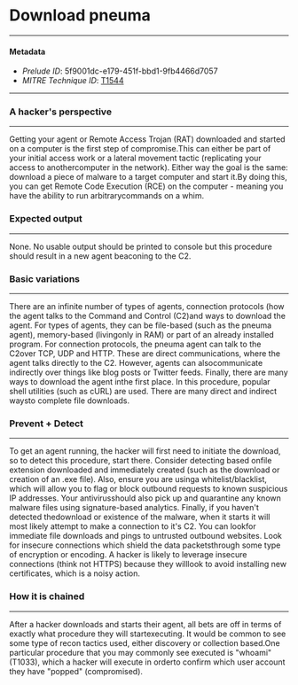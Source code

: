
# Download pneuma

---

#### Metadata

- *Prelude ID*: 5f9001dc-e179-451f-bbd1-9fb4466d7057
- *MITRE Technique ID*: [T1544](https://attack.mitre.org/techniques/T1544/)

---

### A hacker's perspective

---

Getting your agent or Remote Access Trojan (RAT) downloaded and started on a computer is the first step of compromise.This can either be part of your initial access work or a lateral movement tactic (replicating your access to anothercomputer in the network). Either way the goal is the same: download a piece of malware to a target computer and start it.By doing this, you can get Remote Code Execution (RCE) on the computer - meaning you have the ability to run arbitrarycommands on a whim.

### Expected output

---

None. No usable output should be printed to console but this procedure should result in a new agent beaconing to the C2.

### Basic variations

---

There are an infinite number of types of agents, connection protocols (how the agent talks to the Command and Control (C2)and ways to download the agent. For types of agents, they can be file-based (such as the pneuma agent), memory-based (livingonly in RAM) or part of an already installed program. For connection protocols, the pneuma agent can talk to the C2over TCP, UDP and HTTP. These are direct communications, where the agent talks directly to the C2. However, agents can alsocommunicate indirectly over things like blog posts or Twitter feeds. Finally, there are many ways to download the agent inthe first place. In this procedure, popular shell utilities (such as cURL) are used. There are many direct and indirect waysto complete file downloads.

### Prevent + Detect

---

To get an agent running, the hacker will first need to initiate the download, so to detect this procedure, start there. Consider detecting based onfile extension downloaded and immediately created (such as the download or creation of an .exe file). Also, ensure you are usinga whitelist/blacklist, which will allow you to flag or block outbound requests to known suspicious IP addresses. Your antivirusshould also pick up and quarantine any known malware files using signature-based analytics. Finally, if you haven't detected thedownload or existence of the malware, when it starts it will most likely attempt to make a connection to it's C2. You can lookfor immediate file downloads and pings to untrusted outbound websites. Look for insecure connections which shield the data packetsthrough some type of encryption or encoding. A hacker is likely to leverage insecure connections (think not HTTPS) because they willlook to avoid installing new certificates, which is a noisy action.

### How it is chained

---

After a hacker downloads and starts their agent, all bets are off in terms of exactly what procedure they will startexecuting. It would be common to see some type of recon tactics used, either discovery or collection based.One particular procedure that you may commonly see executed is "whoami" (T1033), which a hacker will execute in orderto confirm which user account they have "popped" (compromised).
